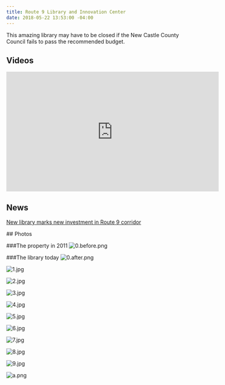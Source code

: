 ```yaml
---
title: Route 9 Library and Innovation Center
date: 2018-05-22 13:53:00 -04:00
---
```


This amazing library may have to be closed if the New Castle County Council fails to pass the recommended budget. 

<div markdown="1" class="zebra">

## Videos

<iframe width="560" height="315" src="https://www.youtube-nocookie.com/embed/FWkpu4RRkWU?rel=0" frameborder="0" allow="autoplay; encrypted-media" allowfullscreen></iframe>
</div>

<div markdown="1" class="zebra">

## News
[New library marks new investment in Route 9 corridor](http://www.delawarebusinesstimes.com/new-library-marks-new-investment-route-9-corridor/)

</div>

<div markdown="1" class="zebra">
## Photos

###The property in 2011
![0.before.png](/uploads/0.before.png)

###The library today
![0.after.png](/uploads/0.after.png)

![1.jpg](/uploads/1.jpg)

![2.jpg](/uploads/2.jpg)

![3.jpg](/uploads/3.jpg)

![4.jpg](/uploads/4.jpg)

![5.jpg](/uploads/5.jpg)

![6.jpg](/uploads/6.jpg)

![7.jpg](/uploads/7.jpg)

![8.jpg](/uploads/8.jpg)

![9.jpg](/uploads/9.jpg)

![a.png](/uploads/a.png)

</div>
